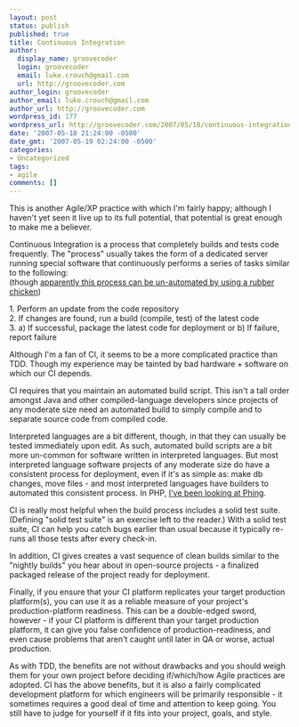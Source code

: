 ```yaml
---
layout: post
status: publish
published: true
title: Continuous Integration
author:
  display_name: groovecoder
  login: groovecoder
  email: luke.crouch@gmail.com
  url: http://groovecoder.com
author_login: groovecoder
author_email: luke.crouch@gmail.com
author_url: http://groovecoder.com
wordpress_id: 177
wordpress_url: http://groovecoder.com/2007/05/18/continuous-integration/
date: '2007-05-18 21:24:00 -0500'
date_gmt: '2007-05-19 02:24:00 -0500'
categories:
- Uncategorized
tags:
- agile
comments: []
---
```

<p>This is another Agile/XP practice with which I'm fairly happy; although I haven't yet seen it live up to its full potential, that potential is great enough to make me a believer.</p>
<p>Continuous Integration is a process that completely builds and tests code frequently. The "process" usually takes the form of a dedicated server running special software that continuously performs a series of tasks similar to the following:<br />(though <a href="http://www.jamesshore.com/Blog/Continuous-Integration-on-a-Dollar-a-Day.html">apparently this process can be un-automated by using a rubber chicken</a>)</p>
<p>1. Perform an update from the code repository<br />2. If changes are found, run a build (compile, test) of the latest code<br />3. a) If successful, package the latest code for deployment or b) If failure, report failure</p>
<p>Although I'm a fan of CI, it seems to be a more complicated practice than TDD. Though my experience may be tainted by bad hardware + software on which our CI depends.</p>
<p>CI requires that you maintain an automated build script. This isn't a tall order amongst Java and other compiled-language developers since projects of any moderate size need an automated build to simply compile and to separate source code from compiled code.</p>
<p>Interpreted languages are a bit different, though, in that they can usually be tested immediately upon edit. As such, automated build scripts are a bit more un-common for software written in interpreted languages. But most interpreted language software projects of any moderate size do have a consistent process for deployment, even if it's as simple as: make db changes, move files - and most interpreted languages have builders to automated this consistent process. In PHP, <a href="http://tulsaphp.net/node/70">I've been looking at Phing</a>.</p>
<p>CI is really most helpful when the build process includes a solid test suite. (Defining "solid test suite" is an exercise left to the reader.) With a solid test suite, CI can help you catch bugs earlier than usual because it typically re-runs all those tests after every check-in.</p>
<p>In addition, CI gives creates a vast sequence of clean builds similar to the "nightly builds" you hear about in open-source projects - a finalized packaged release of the project ready for deployment.</p>
<p>Finally, if you ensure that your CI platform replicates your target production platform(s), you can use it as a reliable measure of your project's production-platform readiness. This can be a double-edged sword, however - if your CI platform is different than your target production platform, it can give you false confidence of production-readiness, and even cause problems that aren't caught until later in QA or worse, actual production.</p>
<p>As with TDD, the benefits are not without drawbacks and you should weigh them for your own project before deciding if/which/how Agile practices are adopted. CI has the above benefits, but it is also a fairly complicated development platform for which engineers will be primarily responsible - it sometimes requires a good deal of time and attention to keep going. You still have to judge for yourself if it fits into your project, goals, and style.</p>
